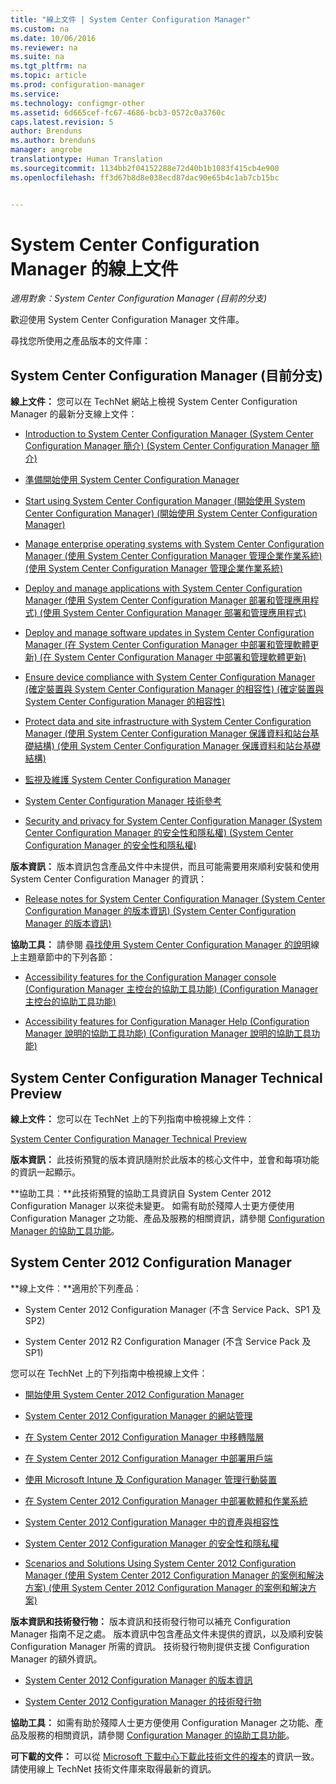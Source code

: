 ```yaml
---
title: "線上文件 | System Center Configuration Manager"
ms.custom: na
ms.date: 10/06/2016
ms.reviewer: na
ms.suite: na
ms.tgt_pltfrm: na
ms.topic: article
ms.prod: configuration-manager
ms.service: 
ms.technology: configmgr-other
ms.assetid: 6d665cef-fc67-4686-bcb3-0572c0a3760c
caps.latest.revision: 5
author: Brenduns
ms.author: brenduns
manager: angrobe
translationtype: Human Translation
ms.sourcegitcommit: 1134bb2f04152288e72d40b1b1083f415cb4e900
ms.openlocfilehash: ff3d67b8d8e038ecd87dac90e65b4c1ab7cb15bc


---
```

# <a name="online-documentation-for-system-center-configuration-manager"></a>System Center Configuration Manager 的線上文件

*適用對象：System Center Configuration Manager (目前的分支)*

歡迎使用 System Center Configuration Manager 文件庫。  

 尋找您所使用之產品版本的文件庫：  

## <a name="system-center-configuration-manager-current-branch"></a>System Center Configuration Manager (目前分支)  
**線上文件：** 您可以在 TechNet 網站上檢視 System Center Configuration Manager 的最新分支線上文件：  

-   [Introduction to System Center Configuration Manager (System Center Configuration Manager 簡介) (System Center Configuration Manager 簡介)](https://technet.microsoft.com/library/mt622715.aspx)  

-   [準備開始使用 System Center Configuration Manager](https://technet.microsoft.com/library/mt608540.aspx)  

-   [Start using System Center Configuration Manager (開始使用 System Center Configuration Manager) (開始使用 System Center Configuration Manager)](https://technet.microsoft.com/library/mt608544.aspx)  

-   [Manage enterprise operating systems with System Center Configuration Manager (使用 System Center Configuration Manager 管理企業作業系統) (使用 System Center Configuration Manager 管理企業作業系統)](https://technet.microsoft.com/library/mt627933.aspx)  

-   [Deploy and manage applications with System Center Configuration Manager (使用 System Center Configuration Manager 部署和管理應用程式) (使用 System Center Configuration Manager 部署和管理應用程式)](https://technet.microsoft.com/library/mt627959.aspx)  

-   [Deploy and manage software updates in System Center Configuration Manager (在 System Center Configuration Manager 中部署和管理軟體更新) (在 System Center Configuration Manager 中部署和管理軟體更新)](https://technet.microsoft.com/library/mt634340.aspx)  

-   [Ensure device compliance with System Center Configuration Manager (確定裝置與 System Center Configuration Manager 的相容性) (確定裝置與 System Center Configuration Manager 的相容性)](https://technet.microsoft.com/library/mt595717.aspx)  

-   [Protect data and site infrastructure with System Center Configuration Manager (使用 System Center Configuration Manager 保護資料和站台基礎結構) (使用 System Center Configuration Manager 保護資料和站台基礎結構)](https://technet.microsoft.com/library/mt613161.aspx)  

-   [監視及維護 System Center Configuration Manager](https://technet.microsoft.com/library/mt612855.aspx)  

-   [System Center Configuration Manager 技術參考](https://technet.microsoft.com/library/mt634283.aspx)  

-   [Security and privacy for System Center Configuration Manager (System Center Configuration Manager 的安全性和隱私權) (System Center Configuration Manager 的安全性和隱私權)](https://technet.microsoft.com/library/mt622694.aspx)  

**版本資訊：** 版本資訊包含產品文件中未提供，而且可能需要用來順利安裝和使用 System Center Configuration Manager 的資訊：  

-   [Release notes for System Center Configuration Manager (System Center Configuration Manager 的版本資訊) (System Center Configuration Manager 的版本資訊)](https://technet.microsoft.com/library/mt592024.aspx)  

**協助工具：** 請參閱 [尋找使用 System Center Configuration Manager 的說明](https://technet.microsoft.com/library/mt628521.aspx)線上主題章節中的下列各節：  

-   [Accessibility features for the Configuration Manager console (Configuration Manager 主控台的協助工具功能) (Configuration Manager 主控台的協助工具功能)](https://technet.microsoft.com/library/mt628521.aspx#bkmk_aconsole)  

-   [Accessibility features for Configuration Manager Help (Configuration Manager 說明的協助工具功能) (Configuration Manager 說明的協助工具功能)](https://technet.microsoft.com/library/mt628521.aspx#bkmk_ahelp)  

## <a name="system-center-configuration-manager-technical-preview"></a>System Center Configuration Manager Technical Preview  
**線上文件：** 您可以在 TechNet 上的下列指南中檢視線上文件：  

 [System Center Configuration Manager Technical Preview](https://go.microsoft.com/fwlink/p/?LinkId=534001)  

**版本資訊：** 此技術預覽的版本資訊隨附於此版本的核心文件中，並會和每項功能的資訊一起顯示。  

**協助工具︰**此技術預覽的協助工具資訊自 System Center 2012 Configuration Manager 以來從未變更。 如需有助於殘障人士更方便使用 Configuration Manager 之功能、產品及服務的相關資訊，請參閱 [Configuration Manager 的協助工具功能](http://go.microsoft.com/fwlink/p/?LinkId=258586)。  

## <a name="system-center-2012-configuration-manager"></a>System Center 2012 Configuration Manager  
**線上文件︰**適用於下列產品︰  

-   System Center 2012 Configuration Manager (不含 Service Pack、SP1 及 SP2)  

-   System Center 2012 R2 Configuration Manager (不含 Service Pack 及 SP1)  

您可以在 TechNet 上的下列指南中檢視線上文件：  

-   [開始使用 System Center 2012 Configuration Manager](https://go.microsoft.com/fwlink/p/?LinkId=210632)  

-   [System Center 2012 Configuration Manager 的網站管理](https://go.microsoft.com/fwlink/p/?LinkId=210636)  

-   [在 System Center 2012 Configuration Manager 中移轉階層](https://go.microsoft.com/fwlink/p/?LinkId=210645)  

-   [在 System Center 2012 Configuration Manager 中部署用戶端](https://go.microsoft.com/fwlink/p/?LinkId=210638)  

-   [使用 Microsoft Intune 及 Configuration Manager 管理行動裝置](https://go.microsoft.com/fwlink/?LinkId=529959)  

-   [在 System Center 2012 Configuration Manager 中部署軟體和作業系統](https://go.microsoft.com/fwlink/p/?LinkId=210635)  

-   [System Center 2012 Configuration Manager 中的資產與相容性](https://go.microsoft.com/fwlink/p/?LinkId=210639)  

-   [System Center 2012 Configuration Manager 的安全性和隱私權](https://go.microsoft.com/fwlink/p/?LinkId=210640)  

-   [Scenarios and Solutions Using System Center 2012 Configuration Manager (使用 System Center 2012 Configuration Manager 的案例和解決方案) (使用 System Center 2012 Configuration Manager 的案例和解決方案)](https://go.microsoft.com/fwlink/p/?LinkId=290889)  

 **版本資訊和技術發行物：** 版本資訊和技術發行物可以補充 Configuration Manager 指南不足之處。 版本資訊中包含產品文件未提供的資訊，以及順利安裝 Configuration Manager 所需的資訊。 技術發行物則提供支援 Configuration Manager 的額外資訊。  

-   [System Center 2012 Configuration Manager 的版本資訊](http://go.microsoft.com/fwlink/?LinkId=529437)  

-   [System Center 2012 Configuration Manager 的技術發行物](http://go.microsoft.com/fwlink/p/?LinkId=261032)  

**協助工具：** 如需有助於殘障人士更方便使用 Configuration Manager 之功能、產品及服務的相關資訊，請參閱 [Configuration Manager 的協助工具功能](http://go.microsoft.com/fwlink/p/?LinkId=258586)。  

**可下載的文件：** 可以從 [Microsoft 下載中心下載此技術文件的複本](http://go.microsoft.com/fwlink/?LinkId=253643)的資訊一致。 請使用線上 TechNet 技術文件庫來取得最新的資訊。



<!--HONumber=Nov16_HO1-->


